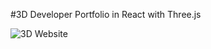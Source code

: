 #3D Developer Portfolio in React with Three.js

![3D Website]([https://i.ibb.co/ryytGVx/Screenshot-2023-11-25-at-11-28-11-AM.png](https://ibb.co/C5q1Lh6v))


